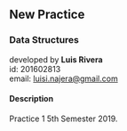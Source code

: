 ## New Practice
### Data Structures

developed by **Luis Rivera**<br>
id: 201602813<br>
email: luisi.najera@gmail.com<br>

#### Description
Practice 1 5th Semester 2019.
